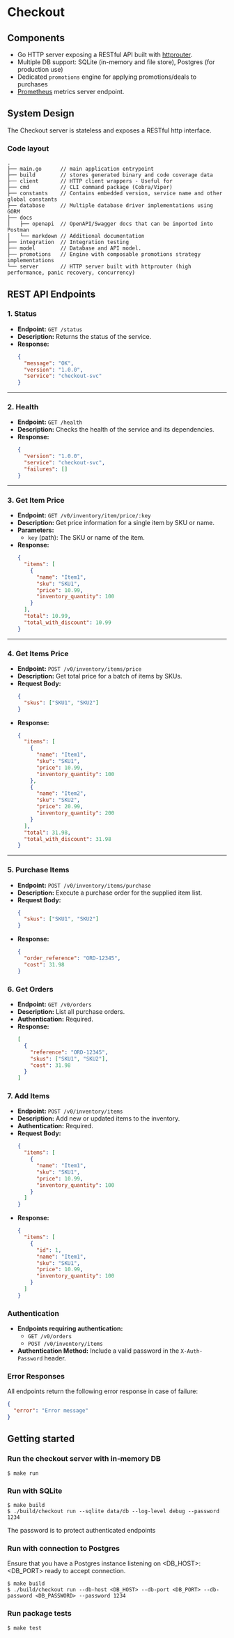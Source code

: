 # Checkout 

## Components

* Go HTTP server exposing a RESTful API built with [httprouter](https://github.com/julienschmidt/httprouter).
* Multiple DB support: SQLite (in-memory and file store), Postgres (for production use)
* Dedicated `promotions` engine for applying promotions/deals to purchases
* [Prometheus](https://prometheus.io/) metrics server endpoint.

## System Design 

The Checkout server is stateless and exposes a RESTful http interface.

### Code layout

```
.
├── main.go      // main application entrypoint
├── build        // stores generated binary and code coverage data
├── client       // HTTP client wrappers - Useful for 
├── cmd          // CLI command package (Cobra/Viper)
├── constants    // Contains embedded version, service name and other global constants
├── database     // Multiple database driver implementations using GORM
├── docs
│   ├── openapi  // OpenAPI/Swagger docs that can be imported into Postman
│   └── markdown // Additional documentation
├── integration  // Integration testing
├── model        // Database and API model.
├── promotions   // Engine with composable promotions strategy implementations
└── server       // HTTP server built with httprouter (high performance, panic recovery, concurrency)
```

## REST API Endpoints

### **1. Status**
- **Endpoint:** `GET /status`
- **Description:** Returns the status of the service.
- **Response:**
  ```json
  {
    "message": "OK",
    "version": "1.0.0",
    "service": "checkout-svc"
  }
  ```

---

### **2. Health**
- **Endpoint:** `GET /health`
- **Description:** Checks the health of the service and its dependencies.
- **Response:**
  ```json
  {
    "version": "1.0.0",
    "service": "checkout-svc",
    "failures": []
  }
  ```

---

### **3. Get Item Price**
- **Endpoint:** `GET /v0/inventory/item/price/:key`
- **Description:** Get price information for a single item by SKU or name.
- **Parameters:**
  - `key` (path): The SKU or name of the item.
- **Response:**
  ```json
  {
    "items": [
      {
        "name": "Item1",
        "sku": "SKU1",
        "price": 10.99,
        "inventory_quantity": 100
      }
    ],
    "total": 10.99,
    "total_with_discount": 10.99
  }
  ```

---

### **4. Get Items Price**
- **Endpoint:** `POST /v0/inventory/items/price`
- **Description:** Get total price for a batch of items by SKUs.
- **Request Body:**
  ```json
  {
    "skus": ["SKU1", "SKU2"]
  }
  ```
- **Response:**
  ```json
  {
    "items": [
      {
        "name": "Item1",
        "sku": "SKU1",
        "price": 10.99,
        "inventory_quantity": 100
      },
      {
        "name": "Item2",
        "sku": "SKU2",
        "price": 20.99,
        "inventory_quantity": 200
      }
    ],
    "total": 31.98,
    "total_with_discount": 31.98
  }
  ```

---

### **5. Purchase Items**
- **Endpoint:** `POST /v0/inventory/items/purchase`
- **Description:** Execute a purchase order for the supplied item list.
- **Request Body:**
  ```json
  {
    "skus": ["SKU1", "SKU2"]
  }
  ```
- **Response:**
  ```json
  {
    "order_reference": "ORD-12345",
    "cost": 31.98
  }
  ```


### **6. Get Orders**
- **Endpoint:** `GET /v0/orders`
- **Description:** List all purchase orders.
- **Authentication:** Required.
- **Response:**
  ```json
  [
    {
      "reference": "ORD-12345",
      "skus": ["SKU1", "SKU2"],
      "cost": 31.98
    }
  ]
  ```

### **7. Add Items**
- **Endpoint:** `POST /v0/inventory/items`
- **Description:** Add new or updated items to the inventory.
- **Authentication:** Required.
- **Request Body:**
  ```json
  {
    "items": [
      {
        "name": "Item1",
        "sku": "SKU1",
        "price": 10.99,
        "inventory_quantity": 100
      }
    ]
  }
  ```
- **Response:**
  ```json
  {
    "items": [
      {
        "id": 1,
        "name": "Item1",
        "sku": "SKU1",
        "price": 10.99,
        "inventory_quantity": 100
      }
    ]
  }
  ```


### **Authentication**
- **Endpoints requiring authentication:**
  - `GET /v0/orders`
  - `POST /v0/inventory/items`
- **Authentication Method:** Include a valid password in the `X-Auth-Password` header.

### **Error Responses**
All endpoints return the following error response in case of failure:
```json
{
  "error": "Error message"
}
```

## Getting started

### Run the checkout server with in-memory DB
```
$ make run
```

### Run with SQLite
```
$ make build
$ ./build/checkout run --sqlite data/db --log-level debug --password 1234
```

The password is to protect authenticated endpoints

### Run with connection to Postgres
Ensure that you have a Postgres instance listening on <DB_HOST>:<DB_PORT> ready to accept connection.
```
$ make build
$ ./build/checkout run --db-host <DB_HOST> --db-port <DB_PORT> --db-password <DB_PASSWORD> --password 1234
```

### Run package tests
```
$ make test
```
